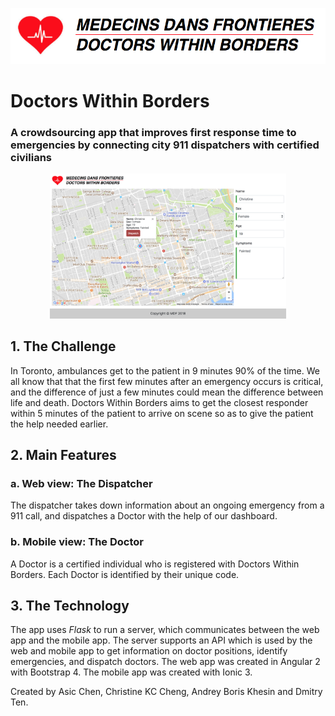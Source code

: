 ![Logo](mdf_logo.png)
# Doctors Within Borders
### A crowdsourcing app that improves first response time to emergencies by connecting city 911 dispatchers with certified civilians

<!-- ![Logo](dispatcher.png) -->
<p align="center"> <img src="https://github.com/AndreyBorisKhesin/Warlocks/blob/master/dispatcher.png" width=75%> </p>

## 1. The Challenge

In Toronto, ambulances get to the patient in 9 minutes 90% of the time. We all know that
that the first few minutes after an emergency occurs is critical, and the difference of
just a few minutes could mean the difference between life and death.
Doctors Within Borders aims to get the closest responder within 5 minutes of
the patient to arrive on scene so as to give the patient the help needed earlier.

## 2. Main Features

### a. Web view: The Dispatcher

The dispatcher takes down information about an ongoing emergency from a 911 call, and dispatches a Doctor with the help of our dashboard.

### b. Mobile view: The Doctor

A Doctor is a certified individual who is registered with Doctors Within Borders. Each Doctor is identified by their unique code.

## 3. The Technology

The app uses _Flask_ to run a server, which communicates between the web app and the mobile app. The server supports an API which is used by the web and mobile app to get information on doctor positions, identify emergencies, and dispatch doctors. The web app was created in Angular 2 with Bootstrap 4. The mobile app was created with Ionic 3.

Created by Asic Chen, Christine KC Cheng, Andrey Boris Khesin and Dmitry Ten.
